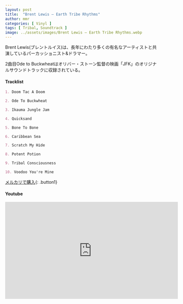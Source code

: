 ```yaml
---
layout: post
title:  "Brent Lewis – Earth Tribe Rhythms"
author: mmr
categories: [ Vinyl ]
tags: [ Tribal, Soundtrack ]
image: ../assets/images/Brent Lewis – Earth Tribe Rhythms.webp
---
```


Brent Lewis(ブレントルイス)は、長年にわたり多くの有名なアーティストと共演しているパーカッショニスト&ドラマー。

2曲目Ode to Buckwheatはオリバー・ストーン監督の映画「JFK」のオリジナルサウンドトラックに収録されている。

#### Tracklist
```md
1. Doom Tac A Doom

2. Ode To Buckwheat

3. Ikauma Jungle Jam

4. Quicksand

5. Bone To Bone

6. Caribbean Sea

7. Scratch My Hide

8. Potent Potion

9. Tribal Consciousness

10. Voodoo You're Mine
```

[メルカリで購入](https://jp.mercari.com/item/m92233354047?afid=6142608987){: .button1}

#### Youtube
<iframe width="560" height="315" src="https://www.youtube.com/embed/tOmd8rX-ZyU?si=_JWAnqkuiKP3wCwQ" title="YouTube video player" frameborder="0" allow="accelerometer; autoplay; clipboard-write; encrypted-media; gyroscope; picture-in-picture; web-share" referrerpolicy="strict-origin-when-cross-origin" allowfullscreen></iframe>